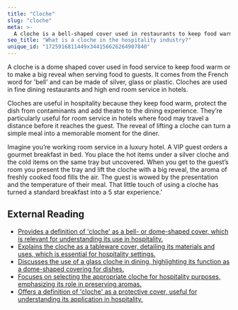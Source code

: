 ```yaml
---
title: "Cloche"
slug: "cloche"
meta: >-
  A cloche is a bell-shaped cover used in restaurants to keep food warm and present it elegantly to guests. It enhances the dining experience by maintaining dish temperature.
seo_title: "What is a cloche in the hospitality industry?"
unique_id: "1725916811449x344156626264907840"
---
```


A cloche is a dome shaped cover used in food service to keep food warm or to make a big reveal when serving food to guests. It comes from the French word for 'bell' and can be made of silver, glass or plastic. Cloches are used in fine dining restaurants and high end room service in hotels.

Cloches are useful in hospitality because they keep food warm, protect the dish from contaminants and add theatre to the dining experience. They’re particularly useful for room service in hotels where food may travel a distance before it reaches the guest. The reveal of lifting a cloche can turn a simple meal into a memorable moment for the diner.

Imagine you’re working room service in a luxury hotel. A VIP guest orders a gourmet breakfast in bed. You place the hot items under a silver cloche and the cold items on the same tray but uncovered. When you get to the guest’s room you present the tray and lift the cloche with a big reveal, the aroma of freshly cooked food fills the air. The guest is wowed by the presentation and the temperature of their meal. That little touch of using a cloche has turned a standard breakfast into a 5 star experience.'

## External Reading

- [Provides a definition of 'cloche' as a bell- or dome-shaped cover, which is relevant for understanding its use in hospitality.](https://www.merriam-webster.com/dictionary/cloche)
- [Explains the cloche as a tableware cover, detailing its materials and uses, which is essential for hospitality settings.](https://en.wikipedia.org/wiki/Cloche_(tableware))
- [Discusses the use of a glass cloche in dining, highlighting its function as a dome-shaped covering for dishes.](https://www.ellementry.com/blogs/news/why-is-glass-cloche-used-for?srsltid=AfmBOopxBU_bfiC8RlPpLIvhgPcbSZev4CjM3KfFwWvkSX2JJqotygyd)
- [Focuses on selecting the appropriate cloche for hospitality purposes, emphasizing its role in preserving aromas.](https://www.glasscloche.com/en-us/blogs/news/choosing-the-right-hospitality-cloche?srsltid=AfmBOopD96Y-EPLgufiDxMpi-3ujeYuKovNWkMIN9AHe-TsV48pv9vfB)
- [Offers a definition of 'cloche' as a protective cover, useful for understanding its application in hospitality.](https://www.collinsdictionary.com/us/dictionary/english/cloche)